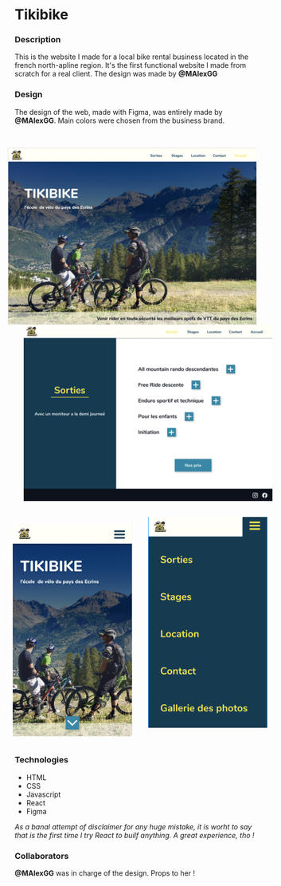 # Tikibike

### Description

This is the website I made for a local bike rental business located in the french north-apline region. It's the first functional website I made from scratch for a real client. The design was made by **@MAlexGG**

### Design

The design of the web, made with Figma, was entirely made by **@MAlexGG**. Main colors were chosen from the business brand. 

<div style="display: flex; flex-direction: column; justify-content: center; align-items:center; padding-bottom: 2rem; padding-top: 2rem;">
<img src="./src/img/readme/large1.png" width="500" style="padding-right: 2rem;" />
<img src="./src/img/readme/large2.png" width="500" style="padding-left: 2rem;" />
</div>
<div style="display: flex; justify-content: center; align-items:center">
<img src="./src/img/readme/small1.png" style="width: 15rem; padding-right: 1rem;" />
<img src="./src/img/readme/small2.png" style="width: 15rem; padding-left: 1rem; padding-bottom: 2rem;" />
</div>

### Technologies

* HTML
* CSS
* Javascript
* React
* Figma

_As a banal attempt of disclaimer for any huge mistake, it is worht to say that is the first time I try React to builf anything. A great experience, tho !_


### Collaborators

**@MAlexGG** was in charge of the design. Props to her !
